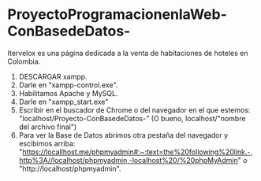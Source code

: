 # ProyectoProgramacionenlaWeb-ConBasedeDatos-
Itervelox es una página dedicada a la venta de habitaciones de hoteles en Colombia.
1. DESCARGAR xampp.
2. Darle en "xampp-control.exe".
3. Habilitamos Apache y MySQL.
4. Darle en "xampp_start.exe"
5. Escribir en el buscador de Chrome o del navegador en el que estemos: "localhost/Proyecto-ConBasedeDatos-" (O bueno, localhost/"nombre del archivo final")
6. Para ver la Base de Datos abrimos otra pestaña del navegador y escibimos arriba: "https://locallhost.me/phpmyadmin#:~:text=the%20following%20link.-,http%3A//localhost/phpmyadmin,-localhost%20/%20phpMyAdmin" o "http://localhost/phpmyadmin".
